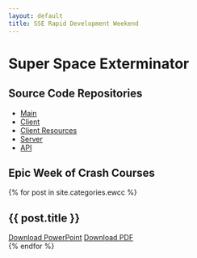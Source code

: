 ```yaml
---
layout: default
title: SSE Rapid Development Weekend
---
```


Super Space Exterminator
========================

<div class="repos">
    <h2>Source Code Repositories</h2>
    <ul>
        <li><a href="https://github.com/rit-sse/rapdevx">Main</a></li>
        <li><a href="https://github.com/rit-sse/rapdevx-client">Client</a></li>
        <li><a href="https://github.com/rit-sse/rapdevx-gui">Client Resources</a></li>
        <li><a href="https://github.com/rit-sse/rapdevx-server">Server</a></li>
        <li><a href="https://github.com/rit-sse/rapdevx-api">API</a></li>
    </ul>
</div>


<div class="crash">
    <h2>Epic Week of Crash Courses</h2>
{% for post in site.categories.ewcc %}
    <article>
        <h1>{{ post.title }}</h1>
        <a href="ewcc/{{ post.ppt }}">Download PowerPoint</a>
        <a href="ewcc/{{ post.pdf }}">Download PDF</a>
    </article>
{% endfor %}
</div>

